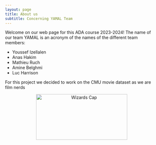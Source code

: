 ```yaml
---
layout: page
title: About us
subtitle: Concerning YAMAL Team
---
```


Welcome on our web page for this ADA course 2023-2024! The name of our team YAMAL is an acronym of the names of the different team members:

- Youssef Izellalen
- Anas Hakim
- Mathieu Ruch
- Amine Belghmi
- Luc Harrison

For this project we decided to work on the CMU movie dataset as we are film nerds 
<p align="center">
  <img src="https://emojis.wiki/thumbs/emojis/nerd-face.webp" width="300" height="150" alt="Wizards Cap">
</p>
